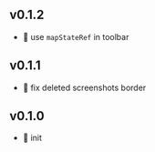 ## v0.1.2

* 🐞 use `mapStateRef` in toolbar

## v0.1.1

* 🐞 fix deleted screenshots border

## v0.1.0

* 🐣 init
